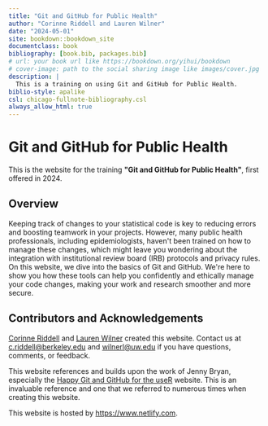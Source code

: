```yaml
--- 
title: "Git and GitHub for Public Health"
author: "Corinne Riddell and Lauren Wilner"
date: "2024-05-01"
site: bookdown::bookdown_site
documentclass: book
bibliography: [book.bib, packages.bib]
# url: your book url like https://bookdown.org/yihui/bookdown
# cover-image: path to the social sharing image like images/cover.jpg
description: |
  This is a training on using Git and GitHub for Public Health.
biblio-style: apalike
csl: chicago-fullnote-bibliography.csl
always_allow_html: true
---
```


# Git and GitHub for Public Health

This is the website for the training **"Git and GitHub for Public Health"**, 
first offered in 2024. 

## Overview 

Keeping track of changes to your statistical code is key to reducing errors and boosting teamwork in your projects. However, many public health professionals, including epidemiologists, haven't been trained on how to manage these changes, which might leave you wondering about the integration with institutional review board (IRB) protocols and privacy rules. On this website, we dive into the basics of Git and GitHub. We're here to show you how these tools can help you confidently and ethically manage your code changes, making your work and research smoother and more secure.

## Contributors and Acknowledgements

[Corinne Riddell](https://corinne-riddell.github.io/) and [Lauren Wilner](laurenwilner.github.io) 
created this website. Contact us at c.riddell@berkeley.edu and wilnerl@uw.edu if
you have questions, comments, or feedback.

This website references and builds upon the work of Jenny Bryan, especially the 
[Happy Git and GitHub for the useR](https://happygitwithr.com/) website. This is 
an invaluable reference and one that we referred to numerous times when creating 
this website.

This website is hosted by https://www.netlify.com.






